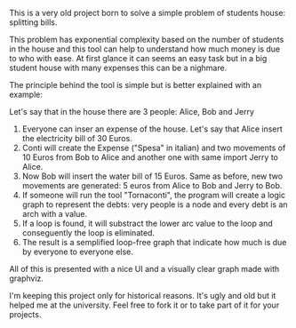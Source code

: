 This is a very old project born to solve a simple problem of students house: splitting bills.

This problem has exponential complexity based on the number of students in the house and this tool
can help to understand how much money is due to who with ease.
At first glance it can seems an easy task but in a big student house with many expenses this can be a nighmare.

The principle behind the tool is simple but is better explained with an example:

Let's say that in the house there are 3 people: Alice, Bob and Jerry

1) Everyone can inser an expense of the house. Let's say that Alice insert the electricity bill of 30 Euros.
2) Conti will create the Expense ("Spesa" in italian) and two movements of 10 Euros from Bob to Alice and another one with same import Jerry to Alice.
3) Now Bob will insert the water bill of 15 Euros. Same as before, new two movements are generated: 5 euros from Alice to Bob and Jerry to Bob.
4) If someone will run the tool "Tornaconti", the program will create a logic graph to represent the debts: very people is a node and every debt is an arch with a value.
5) If a loop is found, it will substract the lower arc value to the loop and conseguently the loop is eliminated.
6) The result is a semplified loop-free graph that indicate how much is due by everyone to everyone else.

All of this is presented with a nice UI and a visually clear graph made with graphviz.

I'm keeping this project only for historical reasons. It's ugly and old but it helped me at the university.
Feel free to fork it or to take part of it for your projects.
